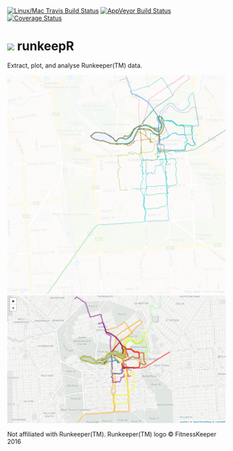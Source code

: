 [![Linux/Mac Travis Build Status](https://img.shields.io/travis/jonocarroll/runkeepR/master.svg?label=Mac%20OSX%20%26%20Linux)](https://travis-ci.org/jonocarroll/runkeepR)
[![AppVeyor Build Status](https://img.shields.io/appveyor/ci/jonocarroll/runkeepR/master.svg?label=Windows)](https://ci.appveyor.com/project/jonocarroll/runkeepR)
[![Coverage Status](https://codecov.io/gh/jonocarroll/runkeepR/branch/master/graph/badge.svg)](https://codecov.io/gh/jonocarroll/runkeepR)

# <img src="https://d2b4ufapzmnxpw.cloudfront.net/build/13556/static/web/images/rk_app_logo_blue_150x142.png"> runkeepR

Extract, plot, and analyse Runkeeper(TM) data.

<img src="https://github.com/jonocarroll/runkeepR/blob/master/img/2-CITY-all-map.png?raw=true">
<img src="https://github.com/jonocarroll/runkeepR/raw/master/leaflet_map_Adelaide.png?height=800">

Not affiliated with Runkeeper(TM). Runkeeper(TM) logo © FitnessKeeper 2016
